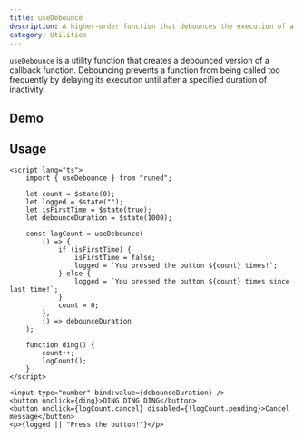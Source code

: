 ```yaml
---
title: useDebounce
description: A higher-order function that debounces the execution of a function.
category: Utilities
---
```


<script>
	import Demo from '$lib/components/demos/use-debounce.svelte';
</script>

`useDebounce` is a utility function that creates a debounced version of a callback function.
Debouncing prevents a function from being called too frequently by delaying its execution until
after a specified duration of inactivity.

## Demo

<Demo />

## Usage

```svelte
<script lang="ts">
	import { useDebounce } from "runed";

	let count = $state(0);
	let logged = $state("");
	let isFirstTime = $state(true);
	let debounceDuration = $state(1000);

	const logCount = useDebounce(
		() => {
			if (isFirstTime) {
				isFirstTime = false;
				logged = `You pressed the button ${count} times!`;
			} else {
				logged = `You pressed the button ${count} times since last time!`;
			}
			count = 0;
		},
		() => debounceDuration
	);

	function ding() {
		count++;
		logCount();
	}
</script>

<input type="number" bind:value={debounceDuration} />
<button onclick={ding}>DING DING DING</button>
<button onclick={logCount.cancel} disabled={!logCount.pending}>Cancel message</button>
<p>{logged || "Press the button!"}</p>
```
